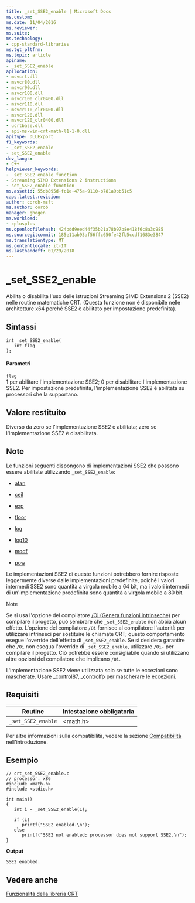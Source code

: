 ```yaml
---
title: _set_SSE2_enable | Microsoft Docs
ms.custom: 
ms.date: 11/04/2016
ms.reviewer: 
ms.suite: 
ms.technology:
- cpp-standard-libraries
ms.tgt_pltfrm: 
ms.topic: article
apiname:
- _set_SSE2_enable
apilocation:
- msvcrt.dll
- msvcr80.dll
- msvcr90.dll
- msvcr100.dll
- msvcr100_clr0400.dll
- msvcr110.dll
- msvcr110_clr0400.dll
- msvcr120.dll
- msvcr120_clr0400.dll
- ucrtbase.dll
- api-ms-win-crt-math-l1-1-0.dll
apitype: DLLExport
f1_keywords:
- _set_SSE2_enable
- set_SSE2_enable
dev_langs:
- C++
helpviewer_keywords:
- _set_SSE2_enable function
- Streaming SIMD Extensions 2 instructions
- set_SSE2_enable function
ms.assetid: 55db895d-fc1e-475a-9110-b781a9bb51c5
caps.latest.revision: 
author: corob-msft
ms.author: corob
manager: ghogen
ms.workload:
- cplusplus
ms.openlocfilehash: 424bdd9eed44f35b21a78b97b8e418f6c8a3c985
ms.sourcegitcommit: 185e11ab93af56ffc650fe42fb5ccdf1683e3847
ms.translationtype: MT
ms.contentlocale: it-IT
ms.lasthandoff: 01/29/2018
---
```

# <a name="setsse2enable"></a>_set_SSE2_enable
Abilita o disabilita l'uso delle istruzioni Streaming SIMD Extensions 2 (SSE2) nelle routine matematiche CRT. (Questa funzione non è disponibile nelle architetture x64 perché SSE2 è abilitato per impostazione predefinita).  
  
## <a name="syntax"></a>Sintassi  
  
```  
int _set_SSE2_enable(  
   int flag  
);  
```  
  
#### <a name="parameters"></a>Parametri  
 `flag`  
 1 per abilitare l'implementazione SSE2; 0 per disabilitare l'implementazione SSE2. Per impostazione predefinita, l'implementazione SSE2 è abilitata su processori che la supportano.  
  
## <a name="return-value"></a>Valore restituito  
 Diverso da zero se l'implementazione SSE2 è abilitata; zero se l'implementazione SSE2 è disabilitata.  
  
## <a name="remarks"></a>Note  
 Le funzioni seguenti dispongono di implementazioni SSE2 che possono essere abilitate utilizzando `_set_SSE2_enable`:  
  
-   [atan](../../c-runtime-library/reference/atan-atanf-atanl-atan2-atan2f-atan2l.md)  
  
-   [ceil](../../c-runtime-library/reference/ceil-ceilf-ceill.md)  
  
-   [exp](../../c-runtime-library/reference/exp-expf.md)  
  
-   [floor](../../c-runtime-library/reference/floor-floorf-floorl.md)  
  
-   [log](../../c-runtime-library/reference/log-logf-log10-log10f.md)  
  
-   [log10](../../c-runtime-library/reference/log-logf-log10-log10f.md)  
  
-   [modf](../../c-runtime-library/reference/modf-modff-modfl.md)  
  
-   [pow](../../c-runtime-library/reference/pow-powf-powl.md)  
  
 Le implementazioni SSE2 di queste funzioni potrebbero fornire risposte leggermente diverse dalle implementazioni predefinite, poiché i valori intermedi SSE2 sono quantità a virgola mobile a 64 bit, ma i valori intermedi di un'implementazione predefinita sono quantità a virgola mobile a 80 bit.  
  
> [!NOTE]
>  Se si usa l'opzione del compilatore [/Oi (Genera funzioni intrinseche)](../../build/reference/oi-generate-intrinsic-functions.md) per compilare il progetto, può sembrare che `_set_SSE2_enable` non abbia alcun effetto. L'opzione del compilatore `/Oi` fornisce al compilatore l'autorità per utilizzare intrinseci per sostituire le chiamate CRT; questo comportamento esegue l'override dell'effetto di `_set_SSE2_enable`. Se si desidera garantire che `/Oi` non esegua l'override di `_set_SSE2_enable`, utilizzare `/Oi-` per compilare il progetto. Ciò potrebbe essere consigliabile quando si utilizzano altre opzioni del compilatore che implicano `/Oi`.  
  
 L'implementazione SSE2 viene utilizzata solo se tutte le eccezioni sono mascherate. Usare [_control87, _controlfp](../../c-runtime-library/reference/control87-controlfp-control87-2.md) per mascherare le eccezioni.  
  
## <a name="requirements"></a>Requisiti  
  
|Routine|Intestazione obbligatoria|  
|-------------|---------------------|  
|`_set_SSE2_enable`|\<math.h>|  
  
 Per altre informazioni sulla compatibilità, vedere la sezione [Compatibilità](../../c-runtime-library/compatibility.md) nell'introduzione.  
  
## <a name="example"></a>Esempio  
  
```  
// crt_set_SSE2_enable.c  
// processor: x86  
#include <math.h>  
#include <stdio.h>  
  
int main()  
{  
   int i = _set_SSE2_enable(1);  
  
   if (i)  
      printf("SSE2 enabled.\n");  
   else  
      printf("SSE2 not enabled; processor does not support SSE2.\n");  
}  
```  
  
 **Output**  
  
 `SSE2 enabled.`  
  
## <a name="see-also"></a>Vedere anche  
 [Funzionalità della libreria CRT](../../c-runtime-library/crt-library-features.md)